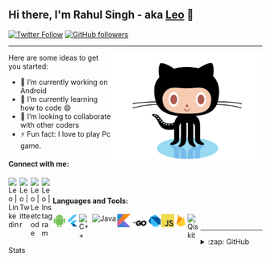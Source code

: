 ## Hi there, I'm Rahul Singh - aka [Leo][github] 👋

[![Twitter Follow](https://img.shields.io/twitter/follow/Leo_5661?color=1975D1&logo=twitter&style=for-the-badge)][follow_twitter]
[![GitHub followers](https://img.shields.io/github/followers/Leo5661?color=ef4135&label=Follow&style=for-the-badge&logo=github)][github]

---

<img align='right' src="https://github.com/Leo5661/Leo5661/blob/master/images/github_octocat.gif" width='300'>

Here are some ideas to get you started:

- 🔭 I’m currently working on Android
- 🌱 I’m currently learning how to code 😄
- 👯 I’m looking to collaborate with other coders 
- ⚡ Fun fact: I love to play Pc game.
<!--- 💬 Ask me about ...
- 📫 How to reach me: ...
- 😄 Pronouns: ... -->

#### Connect with me:

[<img align="left" alt="Leo | Linkedin" width="22px" src="https://unpkg.com/simple-icons@v3/icons/linkedin.svg" />][linkedin]

[<img align="left" alt="Leo | Twitter" width="22px" src="https://unpkg.com/simple-icons@v3/icons/twitter.svg" />][twitter]

[<img align="left" alt="Leo | Leetcode" width="22px" src="https://unpkg.com/simple-icons@v3/icons/leetcode.svg" />][leetcode]

[<img align="left" alt="Leo | Instagram" width="22px" src="https://unpkg.com/simple-icons@v3/icons/instagram.svg" />][instagram]

<br/>


#### Languages and Tools:

<img align="left" alt="Android" width="26px" src="https://raw.githubusercontent.com/github/explore/80688e429a7d4ef2fca1e82350fe8e3517d3494d/topics/android/android.png"/>

<img align="left" alt="Flutter" width="26px" src="https://raw.githubusercontent.com/github/explore/80688e429a7d4ef2fca1e82350fe8e3517d3494d/topics/flutter/flutter.png">

<img align="left" alt="C++" width="26px" src="https://upload.wikimedia.org/wikipedia/commons/thumb/1/18/ISO_C%2B%2B_Logo.svg/306px-ISO_C%2B%2B_Logo.svg.png"/>

<img align="left" alt="Java" width="50px" src="https://logos-download.com/wp-content/uploads/2016/10/Java_logo_icon.png"/>

<img align="left" alt="Kotlin" width="26px" src="https://raw.githubusercontent.com/github/explore/80688e429a7d4ef2fca1e82350fe8e3517d3494d/topics/kotlin/kotlin.png"/>

<img align="left" alt="Golang" width="35px" src="https://raw.githubusercontent.com/github/explore/80688e429a7d4ef2fca1e82350fe8e3517d3494d/topics/go/go.png"/>

<img align="left" alt="Dart" width="26px" src="https://raw.githubusercontent.com/github/explore/80688e429a7d4ef2fca1e82350fe8e3517d3494d/topics/dart/dart.png">

<img align="left" alt="JavaScript" width="26px" src="https://raw.githubusercontent.com/github/explore/80688e429a7d4ef2fca1e82350fe8e3517d3494d/topics/javascript/javascript.png">

<img align="left" alt="Firebase" width="26px" src="https://raw.githubusercontent.com/github/explore/80688e429a7d4ef2fca1e82350fe8e3517d3494d/topics/firebase/firebase.png">

<img align="left" alt="Qiskit" width="26px" src="https://avatars3.githubusercontent.com/u/30696987?s=280&v=4">

<br/>

---

<details>
  <summary>:zap: GitHub Stats</summary>

  <img align="left" alt="Leo's GitHub Stats" src="https://github-readme-stats.leo5661.vercel.app/api?username=Leo5661&count_private=true&show_icons=true&hide_border=true&theme=dark" />

</details>
<!-- Links -->

[github]: https://github.com/Leo5661
[twitter]: https://twitter.com/Leo_5661
[follow_twitter]: https://twitter.com/intent/follow?screen_name=Leo_5661
[linkedin]: https://www.linkedin.com/in/leocoder/
[leetcode]: https://leetcode.com/leo1_/
[instagram]: https://www.instagram.com/leo_coder/

